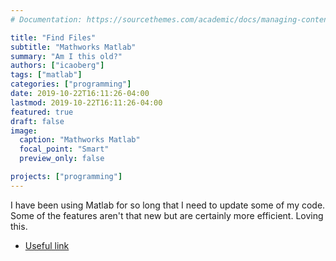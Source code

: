 ```yaml
---
# Documentation: https://sourcethemes.com/academic/docs/managing-content/

title: "Find Files"
subtitle: "Mathworks Matlab"
summary: "Am I this old?"
authors: ["icaoberg"]
tags: ["matlab"]
categories: ["programming"]
date: 2019-10-22T16:11:26-04:00
lastmod: 2019-10-22T16:11:26-04:00
featured: true
draft: false
image:
  caption: "Mathworks Matlab"
  focal_point: "Smart"
  preview_only: false

projects: ["programming"]
---
```


I have been using Matlab for so long that I need to update some of my code. Some of the features aren't that new but are certainly more efficient. Loving this.

* [Useful link](https://www.mathworks.com/matlabcentral/answers/32038-can-you-use-dir-to-list-files-in-subfolders)
